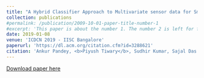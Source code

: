 ```yaml
---
title: "A Hybrid Classifier Approach to Multivariate sensor data for Smart Agriculture Cyber-Physical System"
collection: publications
#permalink: /publication/2009-10-01-paper-title-number-1
#excerpt: 'This paper is about the number 1. The number 2 is left for future work.'
date: 2019-01-08
venue: 'ICDCN 2019 - IISC Bangalore'
paperurl: 'https://dl.acm.org/citation.cfm?id=3288621'
citation: 'Ankur Pandey, <b>Piyush Tiwary</b>, Sudhir Kumar, Sajal Das'
---
```


[Download paper here](https://dl.acm.org/citation.cfm?id=3288621)
